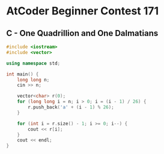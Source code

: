 # AtCoder Beginner Contest 171
## C - One Quadrillion and One Dalmatians
```cpp
#include <iostream>
#include <vector>

using namespace std;

int main() {
    long long n;
    cin >> n;

    vector<char> r(0);
    for (long long i = n; i > 0; i = (i - 1) / 26) {
        r.push_back('a' + (i - 1) % 26);
    }

    for (int i = r.size() - 1; i >= 0; i--) {
        cout << r[i];
    }
    cout << endl;
}
```
